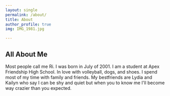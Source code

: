 ```yaml
---
layout: single
permalink: /about/
title: About
author_profile: true
img: IMG_1981.jpg

---
```


## All About Me
Most people call me Ri. I was born in July of 2001. I am a student at Apex Friendship High School. In love with volleyball, dogs, and shoes. I spend most of my time with family and friends. My bestfriends are Lydia and Kailyn who say I can be shy and quiet but when you to know me I'll become way crazier than you expected. 
